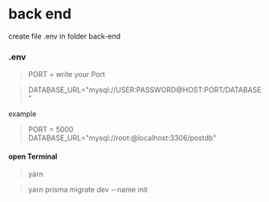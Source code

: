 # back end

create file .env in folder back-end
### .env
> PORT = write your Port

> DATABASE_URL="mysql://USER:PASSWORD@HOST:PORT/DATABASE"


example  
> PORT = 5000
> DATABASE_URL="mysql://root:@localhost:3306/postdb"

#### open Terminal
> yarn

> yarn prisma migrate dev --name init

